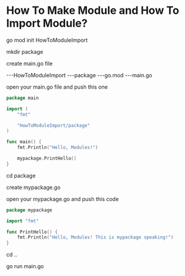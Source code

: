 # How To Make Module and How To Import Module?

go mod init HowToModuleImport

mkdir package

create main.go file

---HowToModuleImport
        ---package
            ---go.mod
            ---main.go


open your main.go file and push this one

```go
package main

import (
	"fmt"

	"HowToModuleImport/package"
)

func main() {
	fmt.Println("Hello, Modules!")

	mypackage.PrintHello()
}
```
cd package

create mypackage.go

open your mypackage.go and push this code

```go
package mypackage

import "fmt"

func PrintHello() {
	fmt.Println("Hello, Modules! This is mypackage speaking!")
}
```

cd ..

go run main.go

